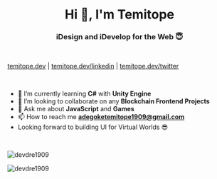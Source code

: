 <h1 align="center">Hi 👋, I'm Temitope</h1>
<h3 align="center">iDesign and iDevelop for the Web 😇</h3>

<br >

[temitope.dev](https://temitope.dev) | [temitope.dev/linkedin](https://temitope.dev/linkedin) | [temitope.dev/twitter](https://temitope.dev/twitter)

<br />

- 🌱 I’m currently learning **C#** with **Unity Engine**
- 👯 I’m looking to collaborate on any **Blockchain Frontend Projects**
- 💬 Ask me about **JavaScript** and **Games**
- 📫 How to reach me **<adegoketemitope1909@gmail.com>**
- Looking forward to building UI for Virtual Worlds 😎

<br />

<p><img align="center" src="https://github-readme-stats.vercel.app/api/top-langs?username=devdre1909&show_icons=true&locale=en&layout=compact" alt="devdre1909" /></p>

<!-- <img src="https://cr-skills-chart-widget.azurewebsites.net/api/api?username=devdre1909" /> -->

<p><img align="center" src="https://github-readme-streak-stats.herokuapp.com/?user=devdre1909&" alt="devdre1909" /></p>
